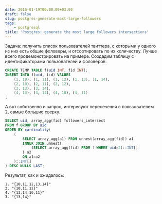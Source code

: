 ```yaml
---
date: 2016-01-19T00:00:00+03:00
draft: false
slug: postgres-generate-most-large-followers
tags:
    - postgresql
title: 'Postgres: generate the most large followers intersections'
---
```


Задача: получить список пользователей твиттера, с которыми у одного из них есть общие фоловеры, и отсортировать по их количеству. Лучше всего продемонстрировать на примере. Создадим таблицу с идентификаторами пользователей и фоловеров:

```sql
CREATE TEMP TABLE f(uid INT, fid INT);
INSERT INTO f(uid, fid) VALUES
    (1, 10), (1, 11), (1, 12), (1, 13), (1, 14),
    (2, 10), (2, 11), (2, 12),
    (3, 13), (3, 14),
    (4, 13), (4, 14), (4, 10), (4, 11)
;
```

А вот собственно и запрос, интересуют пересечения с пользователем 2, самые большие сверху.

```sql
SELECT uid, array_agg(fid) followers_intersect
FROM f GROUP BY uid
ORDER BY cardinality(
    (
        SELECT array_agg(a1) FROM unnest(array_agg(fid)) a1
        INNER JOIN unnest(
            (SELECT array_agg(fid) FROM f WHERE uid=2)::INT[]
        ) a2
        ON a1=a2
    )::INT[]
) DESC NULLS LAST;
```

Результат, как и ожидалось:

```
1. "{10,11,12,13,14}"
2. "{10,11,12}"
4. "{13,14,10,11}"
3. "{13,14}"
```